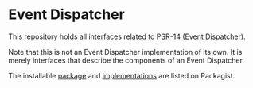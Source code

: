 Event Dispatcher
==============

This repository holds all interfaces related to [PSR-14 (Event Dispatcher)][psr-url].

Note that this is not an Event Dispatcher implementation of its own. It is merely interfaces that describe the components of an Event Dispatcher.

The installable [package][package-url] and [implementations][implementation-url] are listed on Packagist.

[psr-url]: https://www.php-fig.org/psr/psr-14/
[package-url]: https://packagist.org/packages/psr/event-dispatcher
[implementation-url]: https://packagist.org/providers/psr/event-dispatcher-implementation
